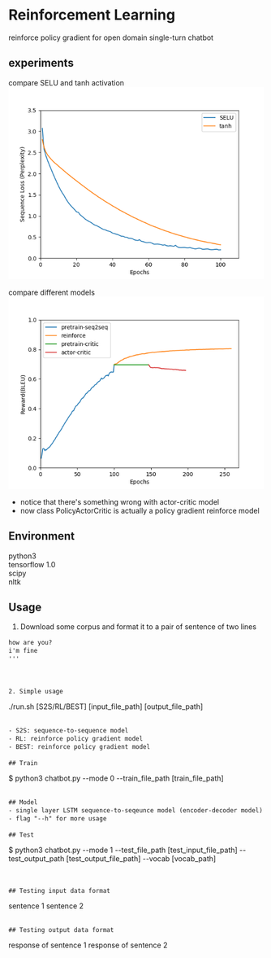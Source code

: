 Reinforcement Learning
====
reinforce policy gradient for open domain single-turn chatbot


## experiments 
compare SELU and tanh activation<br />
![image](https://github.com/gdoggg2032/MLDS2017/blob/gdog/hw4/assets/activation_exp.png)
<br />

compare different models<br />
![image](https://github.com/gdoggg2032/MLDS2017/blob/gdog/hw4/assets/leanring_curve.png)
<br />

- notice that there's something wrong with actor-critic model
- now class PolicyActorCritic is actually a policy gradient reinforce model


## Environment
python3 <br />
tensorflow 1.0 <br />
scipy <br />
nltk <br />




## Usage 
1. Download some corpus and format it to a pair of sentence of two lines
```
how are you?
i'm fine
'''



2. Simple usage
```
./run.sh [S2S/RL/BEST] [input_file_path] [output_file_path]
```

- S2S: sequence-to-sequence model
- RL: reinforce policy gradient model
- BEST: reinforce policy gradient model

## Train
```
$ python3 chatbot.py --mode 0 --train_file_path [train_file_path]
```

## Model
- single layer LSTM sequence-to-seqeunce model (encoder-decoder model)
- flag "--h" for more usage 

## Test 

```
$ python3 chatbot.py --mode 1 --test_file_path [test_input_file_path] --test_output_path [test_output_file_path] --vocab [vocab_path]
```


## Testing input data format
```
sentence 1
sentence 2
```

## Testing output data format
```
response of sentence 1
response of sentence 2
```









